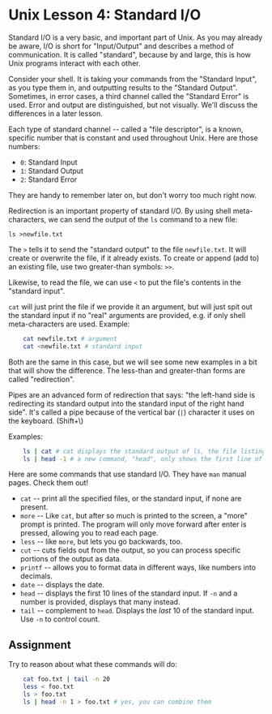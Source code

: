 # Unix Lesson 4: Standard I/O

Standard I/O is a very basic, and important part of Unix. As you may already be aware, I/O is short for "Input/Output" and describes a method of communication. It is called "standard", because by and large, this is how Unix programs interact with each other.

Consider your shell. It is taking your commands from the "Standard Input", as you type them in, and outputting results to the "Standard Output". Sometimes, in error cases, a third channel called the "Standard Error" is used. Error and output are distinguished, but not visually. We'll discuss the differences in a later lesson.

Each type of standard channel -- called a "file descriptor", is a known, specific number that is constant and used throughout Unix. Here are those numbers:

-   `0`: Standard Input
-   `1`: Standard Output
-   `2`: Standard Error

They are handy to remember later on, but don't worry too much right now.

Redirection is an important property of standard I/O. By using shell meta-characters, we can send the output of the `ls` command to a new file:

    ls >newfile.txt

The `>` tells it to send the "standard output" to the file `newfile.txt`. It will create or overwrite the file, if it already exists. To create or append (add to) an existing file, use two greater-than symbols: `>>`.

Likewise, to read the file, we can use `<` to put the file's contents in the "standard input".

`cat` will just print the file if we provide it an argument, but will just spit out the standard input if no "real" arguments are provided, e.g. if only shell meta-characters are used. Example:

```bash
    cat newfile.txt # argument
    cat <newfile.txt # standard input
```

Both are the same in this case, but we will see some new examples in a bit that will show the difference. The less-than and greater-than forms are called "redirection".

Pipes are an advanced form of redirection that says: "the left-hand side is redirecting its standard output into the standard input of the right hand side". It's called a pipe because of the vertical bar (`|`) character it uses on the keyboard. (Shift+\\)

Examples:

```bash
    ls | cat # cat displays the standard output of ls, the file listing.
    ls | head -1 # a new command, "head", only shows the first line of the `ls` output.
```

Here are some commands that use standard I/O. They have `man` manual pages. Check them out!

-   `cat` -- print all the specified files, or the standard input, if none are present.
-   `more` -- Like `cat`, but after so much is printed to the screen, a "more" prompt is printed. The program will only move forward after enter is pressed, allowing you to read each page.
-   `less` -- like `more`, but lets you go backwards, too.
-   `cut` -- cuts fields out from the output, so you can process specific portions of the output as data.
-   `printf` -- allows you to format data in different ways, like numbers into decimals.
-   `date` -- displays the date.
-   `head` -- displays the first 10 lines of the standard input. If `-n` and a number is provided, displays that many instead.
-   `tail` -- complement to `head`. Displays the _last_ 10 of the standard input. Use `-n` to control count.

## Assignment

Try to reason about what these commands will do:

```bash
    cat foo.txt | tail -n 20
    less < foo.txt
    ls > foo.txt
    ls | head -n 1 > foo.txt # yes, you can combine them
```
